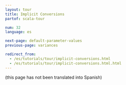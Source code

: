 ```yaml
---
layout: tour
title: Implicit Conversions
partof: scala-tour

num: 32
language: es

next-page: default-parameter-values
previous-page: variances

redirect_from:
  - /es/tutorials/tour/implicit-conversions.html
  - /es/tutorials/tour/implicit-conversions.html.html
---
```


(this page has not been translated into Spanish)

